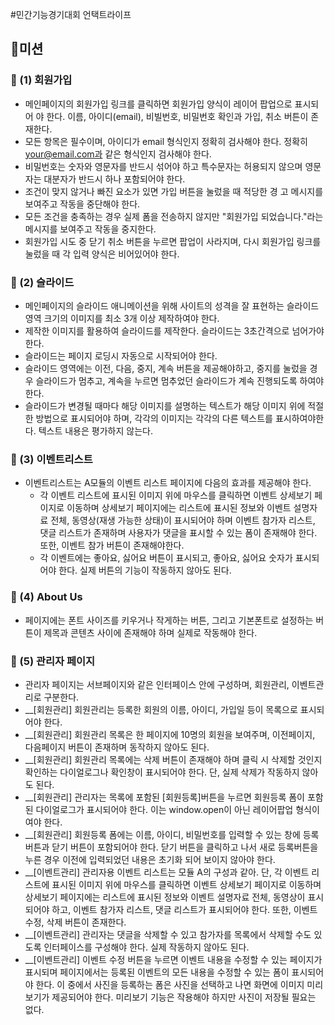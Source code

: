 #민간기능경기대회
언택트라이프

## 🚀미션
### 🎯 (1) 회원가입
- 메인페이지의 회원가입 링크를 클릭하면 회원가입 양식이 레이어 팝업으로 표시되어
야 한다. 이름, 아이디(email), 비빌번호, 비밀번호 확인과 가입, 취소 버튼이
존재한다.
- 모든 항목은 필수이며, 아이디가 email 형식인지 정확히 검사해야 한다. 정확히 your@email.com과 같은 형식인지 검사해야 한다.
- 비밀번호는 숫자와 영문자를 반드시 섞어야 하고 특수문자는 허용되지 않으며 영문
자는 대분자가 반드시 하나 포함되어야 한다.
- 조건이 맞지 않거나 빠진 요소가 있면 가입 버튼을 눌렀을 때 적당한 경
고 메시지를 보여주고 작동을 중단해야 한다.
- 모든 조건을 충족하는 경우 실제 폼을 전송하지 않지만 "회원가입 되었습니다."라는
메시지를 보여주고 작동을 중지한다.
- 회원가입 시도 중 닫기 취소 버튼을 누르면 팝업이 사라지며, 다시 회원가입 링크를
눌렀을 때 각 입력 양식은 비어있어야 한다.

### 🎯 (2) 슬라이드
- 메인페이지의 슬라이드 애니메이션을 위해 사이트의 성격을 잘 표현하는 슬라이드 영역 크기의 이미지를 최소 3개 이상 제작하여야 한다.
- 제작한 이미지를 활용하여 슬라이드를 제작한다. 슬라이드는 3초간격으로 넘어가야 한다.
- 슬라이드는 페이지 로딩시 자동으로 시작되어야 한다.
- 슬라이드 영역에는 이전, 다음, 중지, 계속 버튼을 제공해야하고, 중지를 눌렀을 경우 슬라이드가 멈추고, 계속을 누르면 멈추었던 슬라이드가 계속 진행되도록 하여야 한다.
- 슬라이드가 변경될 때마다 해당 이미지를 설명하는 텍스트가 해당 이미지 위에 적절한 방법으로 표시되어야 하며, 각각의 이미지는 각각의 다른 텍스트를 표시하여야한다. 텍스트 내용은 평가하지 않는다.

### 🎯 (3) 이벤트리스트
- 이벤트리스트는 A모듈의 이벤트 리스트 페이지에 다음의 효과를 제공해야 한다.
	- 각 이벤트 리스트에 표시된 이미지 위에 마우스를 클릭하면 이벤트 상세보기 페이지로 이동하며 상세보기 페이지에는 리스트에 표시된 정보와 이벤트 설명자료 전체, 동영상(재생 가능한 상태)이 표시되어야 하며 이벤트 참가자 리스트, 댓글 리스트가 존재하며 사용자가 댓글을 표시할 수 있는 폼이 존재해야 한다. 또한, 이벤트 참가 버튼이 존재해야한다.
	- 각 이벤트에는 좋아요, 싫어요 버튼이 표시되고, 좋아요, 싫어요 숫자가 표시되어야 한다. 실제 버튼의 기능이 작동하지 않아도 된다.

### 🎯 (4) About Us
- 페이지에는 폰트 사이즈를 키우거나 작게하는 버튼, 그리고 기본폰트로 설정하는 버튼이 제목과 콘텐츠 사이에 존재해야 하며 실제로 작동해야 한다.

### 🎯 (5) 관리자 페이지
- 관리자 페이지는 서브페이지와 같은 인터페이스 안에 구성하며, 회원관리, 이벤트관리로 구분한다.
- __[회원관리] 회원관리는 등록한 회원의 이름, 아이디, 가입일 등이 목록으로 표시되어야 한다.
- __[회원관리] 회원관리 목록은 한 페이지에 10명의 회원을 보여주며, 이전페이지, 다음페이지 버튼이 존재하며 동작하지 않아도 된다.
- __[회원관리] 회원관리 목록에는 삭제 버튼이 존재해야 하며 클릭 시 삭제할 것인지 확인하는 다이얼로그나 확인창이 표시되어야 한다. 단, 실제 삭제가 작동하지 않아도 된다.
- __[회원관리] 관리자는 목록에 포함된 [회원등록]버튼을 누르면 회원등록 폼이 포함된 다이얼로그가 표시되어야 한다. 이는 window.open이 아닌 레이어팝업 형식이여야 한다.
- __[회원관리] 회원등록 폼에는 이름, 아이디, 비밀번호를 입력할 수 있는 창에 등록 버튼과 닫기 버튼이 포함되어야 한다. 닫기 버튼을 클릭하고 나서 새로 등록버튼을 누른 경우 이전에 입력되었던 내용은 초기화 되어 보이지 않아야 한다.
- __[이벤트관리] 관리자용 이벤트 리스트는 모듈 A의 구성과 같아. 단, 각 이벤트 리스트에 표시된 이미지 위에 마우스를 클릭하면 이벤트 상세보기 페이지로 이동하며 상세보기 페이지에는 리스트에 표시된 정보와 이벤트 설명자료 전체, 동영상이 표시되어야 하고, 이벤트 참가자 리스트, 댓글 리스트가 표시되어야 한다. 또한, 이벤트 수정, 삭제 버튼이 존재한다.
- __[이벤트관리] 관리자는 댓글을 삭제할 수 있고 참가자를 목록에서 삭제할 수도 있도록 인터페이스를 구성해야 한다. 실제 작동하지 않아도 된다.
- __[이벤트관리] 이벤트 수정 버튼을 누르면 이벤트 내용을 수정할 수 있는 페이지가 표시되며 페이지에서는 등록된 이벤트의 모든 내용을 수정할 수 있는 폼이 표시되어야 한다. 이 중에서 사진을 등록하는 폼은 사진을 선택하고 나면 화면에 이미지 미리보기가 제공되어야 한다. 미리보기 기능은 작용해야 하지만 사진이 저장될 필요는 없다.